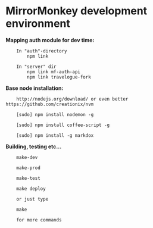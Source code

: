 # MirrorMonkey development environment

**Mapping  auth module for dev time:**

        In "auth"-directory
            npm link

        In "server" dir
            npm link mf-auth-api
            npm link travelogue-fork


**Base node installation:**

        http://nodejs.org/download/ or even better https://github.com/creationix/nvm

        [sudo] npm install nodemon -g

        [sudo] npm install coffee-script -g

        [sudo] npm install -g markdox

**Building, testing etc...**

        make-dev

        make-prod

        make-test

        make deploy

        or just type

        make

        for more commands
